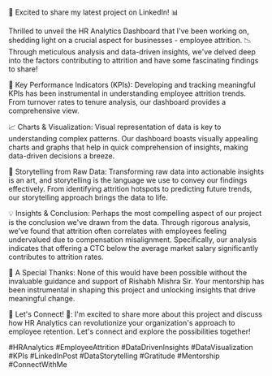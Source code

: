 🚀 Excited to share my latest project on LinkedIn! 📊

Thrilled to unveil the HR Analytics Dashboard that I've been working on, shedding light on a crucial aspect for businesses - employee attrition. 📉 Through meticulous analysis and data-driven insights, we've delved deep into the factors contributing to attrition and have some fascinating findings to share!

🎯 Key Performance Indicators (KPIs): Developing and tracking meaningful KPIs has been instrumental in understanding employee attrition trends. From turnover rates to tenure analysis, our dashboard provides a comprehensive view.

📈 Charts & Visualization: Visual representation of data is key to understanding complex patterns. Our dashboard boasts visually appealing charts and graphs that help in quick comprehension of insights, making data-driven decisions a breeze.

📖 Storytelling from Raw Data: Transforming raw data into actionable insights is an art, and storytelling is the language we use to convey our findings effectively. From identifying attrition hotspots to predicting future trends, our storytelling approach brings the data to life.

💡 Insights & Conclusion: Perhaps the most compelling aspect of our project is the conclusion we've drawn from the data. Through rigorous analysis, we've found that attrition often correlates with employees feeling undervalued due to compensation misalignment. Specifically, our analysis indicates that offering a CTC below the average market salary significantly contributes to attrition rates.

🙏 A Special Thanks: None of this would have been possible without the invaluable guidance and support of Rishabh Mishra Sir. Your mentorship has been instrumental in shaping this project and unlocking insights that drive meaningful change.

🌟 Let's Connect! 🌟: I'm excited to share more about this project and discuss how HR Analytics can revolutionize your organization's approach to employee retention. Let's connect and explore the possibilities together!

#HRAnalytics #EmployeeAttrition #DataDrivenInsights #DataVisualization #KPIs #LinkedInPost #DataStorytelling #Gratitude #Mentorship #ConnectWithMe
